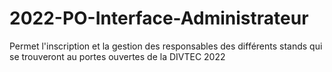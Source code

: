 # 2022-PO-Interface-Administrateur
Permet l'inscription et la gestion des responsables des différents stands qui se trouveront au portes ouvertes de la DIVTEC 2022
